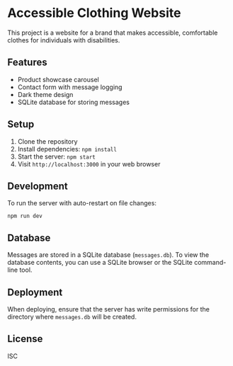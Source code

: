 # Accessible Clothing Website

This project is a website for a brand that makes accessible, comfortable clothes for individuals with disabilities.

## Features

- Product showcase carousel
- Contact form with message logging
- Dark theme design
- SQLite database for storing messages

## Setup

1. Clone the repository
2. Install dependencies: `npm install`
3. Start the server: `npm start`
4. Visit `http://localhost:3000` in your web browser

## Development

To run the server with auto-restart on file changes:

```
npm run dev
```

## Database

Messages are stored in a SQLite database (`messages.db`). To view the database contents, you can use a SQLite browser or the SQLite command-line tool.

## Deployment

When deploying, ensure that the server has write permissions for the directory where `messages.db` will be created.

## License

ISC